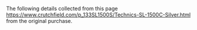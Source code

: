 The following details collected from this page https://www.crutchfield.com/p_133SL1500S/Technics-SL-1500C-Silver.html from the original purchase.